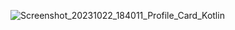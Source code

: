 ![Screenshot_20231022_184011_Profile_Card_Kotlin](https://github.com/yhrjfj/Profile_Card_Kotlin/assets/102893295/7550cb28-7432-4096-ba81-1a612b5639c1)
